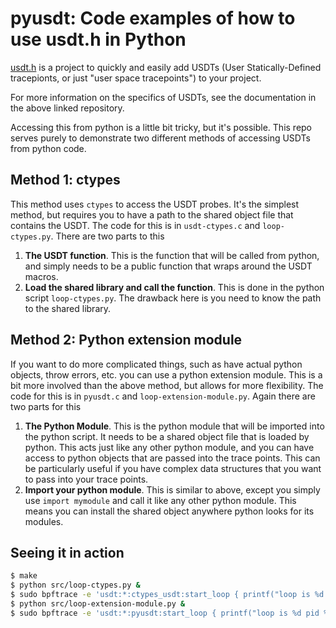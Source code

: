 # pyusdt: Code examples of how to use usdt.h in Python

[usdt.h](https://github.com/libbpf/usdt) is a project to quickly and easily add
USDTs (User Statically-Defined tracepionts, or just "user space tracepoints") to
your project.

For more information on the specifics of USDTs, see the documentation in the
above linked repository.

Accessing this from python is a little bit tricky, but it's possible. This repo
serves purely to demonstrate two different methods of accessing USDTs from
python code.

## Method 1: ctypes

This method uses `ctypes` to access the USDT probes. It's the simplest method,
but requires you to have a path to the shared object file that contains the
USDT.  The code for this is in `usdt-ctypes.c` and `loop-ctypes.py`. There are
two parts to this

1. **The USDT function**.  This is the function that will be called from python,
   and simply needs to be a public function that wraps around the USDT macros.
2. **Load the shared library and call the function**. This is done in the python
   script `loop-ctypes.py`.  The drawback here is you need to know the path to
   the shared library.

## Method 2: Python extension module

If you want to do more complicated things, such as have actual python objects,
throw errors, etc. you can use a python extension module. This is a bit more
involved than the above method, but allows for more flexibility. The code for
this is in `pyusdt.c` and `loop-extension-module.py`.  Again there are two parts
for this

1. **The Python Module**. This is the python module that will be imported into
   the python script. It needs to be a shared object file that is loaded by
   python.  This acts just like any other python module, and you can have access
   to python objects that are passed into the trace points.  This can be
   particularly useful if you have complex data structures that you want to pass
   into your trace points.
2. **Import your python module**. This is similar to above, except you simply
   use `import mymodule` and call it like any other python module. This means
   you can install the shared object anywhere python looks for its modules.

## Seeing it in action

```bash
$ make
$ python src/loop-ctypes.py &
$ sudo bpftrace -e 'usdt:*:ctypes_usdt:start_loop { printf("loop is %d pid %d\n", arg0, pid); }'
$ python src/loop-extension-module.py &
$ sudo bpftrace -e 'usdt:*:pyusdt:start_loop { printf("loop is %d pid %d\n", arg0, pid); }'
```
